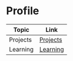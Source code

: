 # Profile

| Topic   | Link |
|---------|------|
| Projects | [Projects](https://github.com/ih-rakib/Profile/blob/master/Projects/Readme.md) |
| Learning | [Learning](https://github.com/ih-rakib/Profile/blob/master/Learning/Readme.md) |
